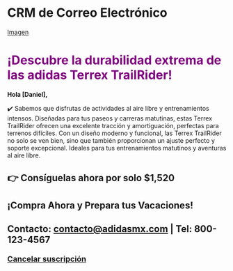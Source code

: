 # CRM de Correo Electrónico

[Imagen](https://drive.google.com/file/d/1cd-ZDg42DhGjk1Vhvy0eGB95YQsG_bsC/view?usp=sharing)

<h1 style="color:purple;">¡Descubre la durabilidad extrema de las adidas Terrex TrailRider!</h1>   

 **Hola [Daniel],**
   
✔️ Sabemos que disfrutas de actividades al aire libre y entrenamientos intensos. Diseñadas para tus paseos y carreras matutinas, estas Terrex TrailRider ofrecen una excelente tracción y amortiguación, perfectas para terrenos difíciles. Con un diseño moderno y funcional, las Terrex TrailRider no solo se ven bien, sino que también proporcionan un ajuste perfecto y soporte excepcional. Ideales para tus entrenamientos matutinos y aventuras al aire libre.


 <h2>👉 Consíguelas ahora por solo $1,520</h2>  

<h2>¡Compra Ahora y Prepara tus Vacaciones!<h2>

**Contacto: contacto@adidasmx.com | Tel: 800-123-4567**
   

<small>[Cancelar suscripción](#)<small>

